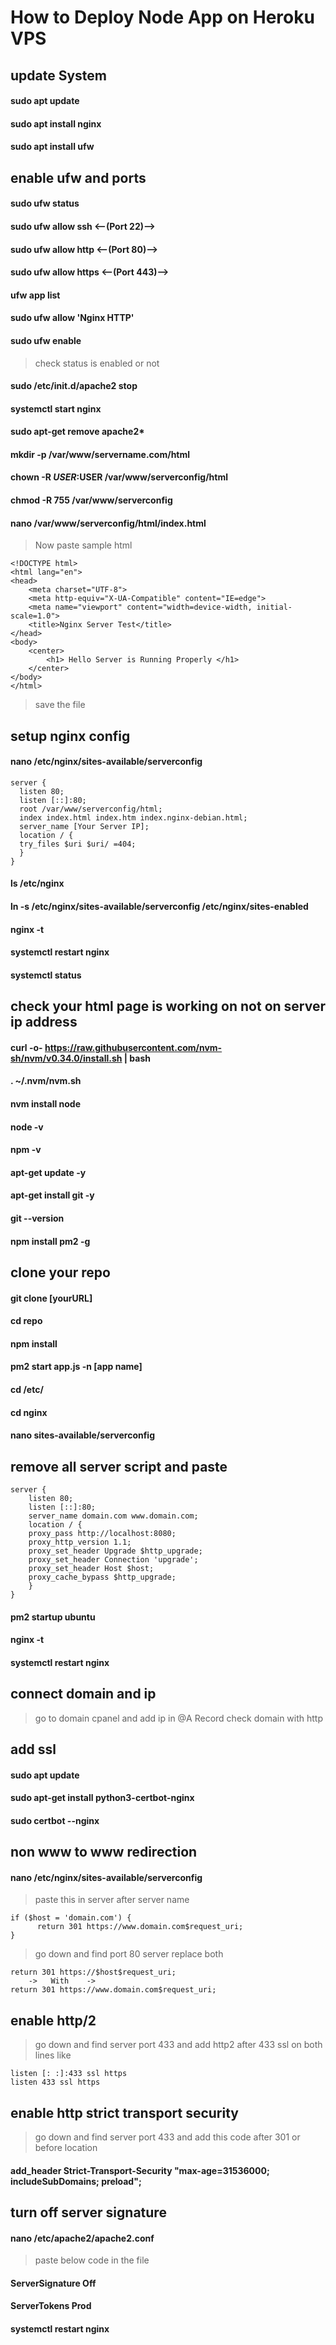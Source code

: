# How to Deploy Node App on Heroku VPS

## update System

#### sudo apt update
#### sudo apt install nginx
#### sudo apt install ufw


## enable ufw and ports 

#### sudo ufw status
#### sudo ufw allow ssh <--(Port 22)-->
#### sudo ufw allow http <--(Port 80)-->
#### sudo ufw allow https <--(Port 443)-->
#### ufw app list
#### sudo ufw allow 'Nginx HTTP'
#### sudo ufw enable

> check status is enabled or not

#### sudo /etc/init.d/apache2 stop
#### systemctl start nginx
#### sudo apt-get remove apache2*

#### mkdir -p /var/www/servername.com/html
#### chown -R $USER:$USER /var/www/serverconfig/html
#### chmod -R 755 /var/www/serverconfig
#### nano /var/www/serverconfig/html/index.html

> Now paste sample html

```
<!DOCTYPE html>
<html lang="en">
<head>
    <meta charset="UTF-8">
    <meta http-equiv="X-UA-Compatible" content="IE=edge">
    <meta name="viewport" content="width=device-width, initial-scale=1.0">
    <title>Nginx Server Test</title>
</head>
<body>
    <center>
        <h1> Hello Server is Running Properly </h1>
    </center>
</body>
</html>
```
> save the file


## setup nginx config


#### nano /etc/nginx/sites-available/serverconfig

```
server { 
  listen 80; 
  listen [::]:80; 
  root /var/www/serverconfig/html; 
  index index.html index.htm index.nginx-debian.html; 
  server_name [Your Server IP]; 
  location / { 
  try_files $uri $uri/ =404;
  }
}
```


#### ls /etc/nginx
#### ln -s /etc/nginx/sites-available/serverconfig /etc/nginx/sites-enabled

#### nginx -t
#### systemctl restart nginx
#### systemctl status


## check your html page is working on not on server ip address

#### curl -o- https://raw.githubusercontent.com/nvm-sh/nvm/v0.34.0/install.sh | bash
#### . ~/.nvm/nvm.sh
#### nvm install node
#### node -v
#### npm -v
#### apt-get update -y
#### apt-get install git -y
#### git --version
#### npm install pm2 -g


## clone your repo

#### git clone [yourURL]
#### cd repo
#### npm install

#### pm2 start app.js -n [app name]

#### cd /etc/
#### cd nginx
#### nano sites-available/serverconfig


## remove all server script and paste

```
server {
    listen 80;
    listen [::]:80;
    server_name domain.com www.domain.com;
    location / {
    proxy_pass http://localhost:8080;
    proxy_http_version 1.1;
    proxy_set_header Upgrade $http_upgrade;
    proxy_set_header Connection 'upgrade';
    proxy_set_header Host $host;
    proxy_cache_bypass $http_upgrade;
    }
}
```

#### pm2 startup ubuntu
#### nginx -t
#### systemctl restart nginx

## connect domain and ip
> go to domain cpanel and add ip in @A Record
> check domain with http

## add ssl

#### sudo apt update
#### sudo apt-get install python3-certbot-nginx
#### sudo certbot --nginx


## non www to www redirection

#### nano /etc/nginx/sites-available/serverconfig

> paste this in server after server name
 
```
if ($host = 'domain.com') {
      return 301 https://www.domain.com$request_uri;
}
```
> go down and find port 80 server replace  both

```
return 301 https://$host$request_uri;
    ->   With    ->   
return 301 https://www.domain.com$request_uri;
```


## enable http/2


>go down and find server port 433 and add http2 after 433 ssl on both lines
>like

```
listen [: :]:433 ssl https
listen 433 ssl https
```

## enable http strict transport security
> go down and find server port 433 and add this code after 301 or before location
#### add_header Strict-Transport-Security "max-age=31536000; includeSubDomains; preload";


## turn off server signature

#### nano /etc/apache2/apache2.conf
> paste below code in the file

#### ServerSignature Off
#### ServerTokens Prod

#### systemctl restart nginx
